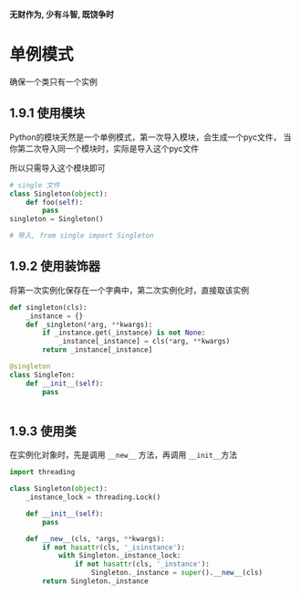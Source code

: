 **无财作为, 少有斗智, 既饶争时**

单例模式
========

确保一个类只有一个实例

## 1.9.1 使用模块
Python的模块天然是一个单例模式，第一次导入模块，会生成一个pyc文件，
当你第二次导入同一个模块时，实际是导入这个pyc文件

所以只需导入这个模块即可

```python
# single 文件
class Singleton(object):
    def foo(self):
        pass
singleton = Singleton()

# 导入, from single import Singleton
```

## 1.9.2 使用装饰器
将第一次实例化保存在一个字典中，第二次实例化时，直接取该实例

```python
def singleton(cls):
    _instance = {}
    def _singleton(*arg, **kwargs):
        if _instance.get(_instance) is not None:
            _instance[_instance] = cls(*arg, **kwargs)
        return _instance[_instance]

@singleton
class SingleTon:
    def __init__(self):
        pass
 
```

## 1.9.3 使用类
在实例化对象时，先是调用 `__new__` 方法，再调用 `__init__`方法

```python
import threading

class Singleton(object):
    _instance_lock = threading.Lock()

    def __init__(self):
        pass

    def __new__(cls, *args, **kwargs):
        if not hasattr(cls, '_isinstance'):
            with Singleton._instance_lock:
                if not hasattr(cls, '_instance'):
                    Singleton._instance = super().__new__(cls)
        return Singleton._instance
```

 
